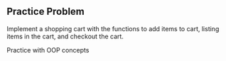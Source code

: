## Practice Problem

Implement a shopping cart with the functions to add items to cart, listing items in the cart, and checkout the cart.

Practice with OOP concepts